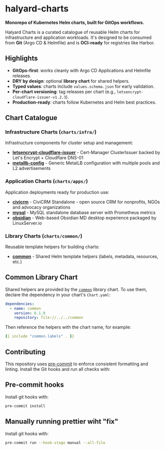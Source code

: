 # halyard-charts

**Monorepo of Kubernetes Helm charts, built for GitOps workflows.**

Halyard Charts is a curated catalogue of reusable Helm charts for infrastructure and application workloads. It's designed to be consumed from **Git** (Argo CD & Helmfile) and is **OCI-ready** for registries like Harbor.

## Highlights

- **GitOps-first**: works cleanly with Argo CD Applications and Helmfile releases.
- **DRY by design**: optional **library chart** for shared helpers.
- **Typed values**: charts include `values.schema.json` for early validation.
- **Per-chart versioning**: tag releases per chart (e.g., `letsencrypt-cloudflare-issuer-v1.2.3`).
- **Production-ready**: charts follow Kubernetes and Helm best practices.

## Chart Catalogue

### Infrastructure Charts (`charts/infra/`)

Infrastructure components for cluster setup and management:

- **[letsencrypt-cloudflare-issuer](charts/infra/letsencrypt-cloudflare-issuer)** - Cert-Manager ClusterIssuer backed by Let's Encrypt + Cloudflare DNS-01
- **[metallb-config](charts/infra/metallb-config)** - Generic MetalLB configuration with multiple pools and L2 advertisements

### Application Charts (`charts/apps/`)

Application deployments ready for production use:

- **[civicrm](charts/apps/civicrm)** - CiviCRM Standalone - open source CRM for nonprofits, NGOs and advocacy organizations
- **[mysql](charts/apps/mysql)** - MySQL standalone database server with Prometheus metrics
- **[obsidian](charts/apps/obsidian)** - Web-based Obsidian MD desktop experience packaged by LinuxServer.io

### Library Charts (`charts/common/`)

Reusable template helpers for building charts:

- **[common](charts/common)** - Shared Helm template helpers (labels, metadata, resources, etc.)

## Common Library Chart

Shared helpers are provided by the [`common`](charts/common) library chart. To use them, declare the dependency in your chart's `Chart.yaml`:

```yaml
dependencies:
  - name: common
    version: 0.1.0
    repository: file://../../common
```

Then reference the helpers with the chart name, for example:

```yaml
{{ include "common.labels" . }}
```

## Contributing

This repository uses [pre-commit](https://pre-commit.com) to enforce consistent formatting and linting.
Install the Git hooks and run all checks with:

## Pre-commit hooks

Install git hooks with:

```bash
pre-commit install
```

## Manually running prettier wiht "fix"

Install git hooks with:

```bash
pre-commit run --hook-stage manual --all-file
```
